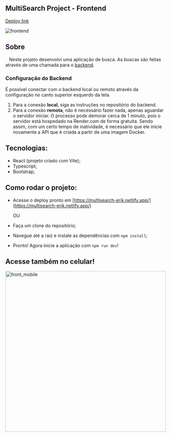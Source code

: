 ## MultiSearch Project - Frontend
[Deploy link](https://multisearch-erik.netlify.app/)

![frontend](https://github.com/erik-ymmt/multi-search-front/assets/92269952/be2b6ab7-0c12-4e86-af5a-2836fbed51a0)
## Sobre
&nbsp;&nbsp; Neste projeto desenvolvi uma aplicação de busca. As buscas são feitas através de uma chamada para o [backend](https://github.com/erik-ymmt/multi-search-back).

### Configuração do Backend
É possível conectar com o backend local ou remoto através da configuração no canto superior esquerdo da tela.
1. Para a conexão <strong>local</strong>, siga as instruções no repositório do backend.
2. Para a conexão <strong>remota</strong>, não é necessário fazer nada, apenas aguardar o servidor iniciar. O processo pode demorar cerca de 1 minuto, pois o servidor está hospedado na Render.com de forma gratuita. Sendo assim, com um certo tempo de inatividade, é necessário que ele inicie novamente a API que é criada a partir de uma imagem Docker.

## Tecnologias:
- React (projeto criado com Vite);
- Typescript;
- Bootstrap;

## Como rodar o projeto:
- Acesse o deploy pronto em [https://multisearch-erik.netlify.app/](https://multisearch-erik.netlify.app/)

  OU
- Faça um clone do repositório;
- Navegue até a raiz e instale as dependências com `npm install`;
- Pronto! Agora inicie a aplicação com `npm run dev`!

## Acesse também no celular!
<img src="https://github.com/erik-ymmt/multi-search-front/assets/92269952/952cf927-f2d6-435a-a58d-b234594bc2e8" alt="front_mobile" style="height:500px;">

